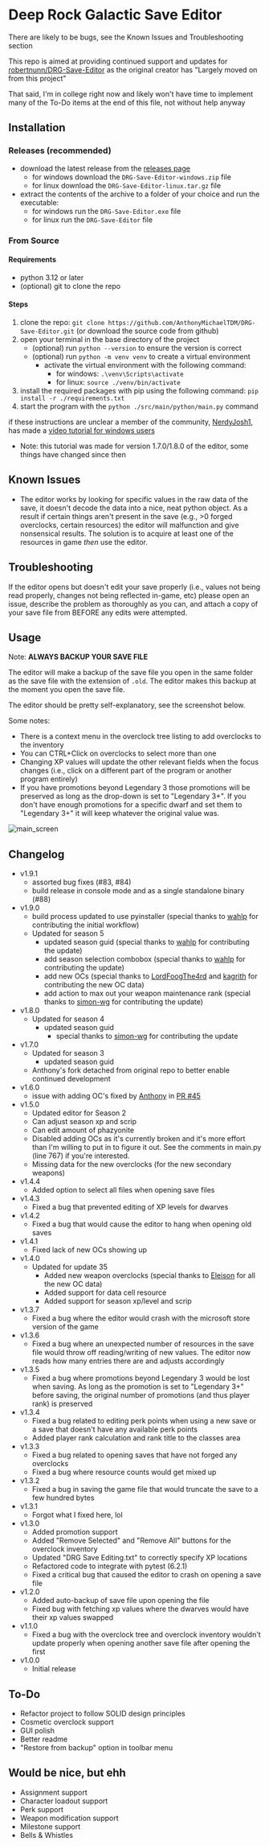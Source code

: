 # Deep Rock Galactic Save Editor

There are likely to be bugs, see the Known Issues and Troubleshooting section

This repo is aimed at providing continued support and updates for [robertnunn/DRG-Save-Editor](https://github.com/robertnunn/DRG-Save-Editor) as the original creator has "Largely moved on from this project"

That said, I'm in college right now and likely won't have time to implement many of the To-Do items at the end of this file, not without help anyway

## Installation

### Releases (recommended)

- download the latest release from the [releases page](https://github.com/AnthonyMichaelTDM/DRG-Save-Editor/releases)
  - for windows download the `DRG-Save-Editor-windows.zip` file
  - for linux download the `DRG-Save-Editor-linux.tar.gz` file
- extract the contents of the archive to a folder of your choice and run the executable:
  - for windows run the `DRG-Save-Editor.exe` file
  - for linux run the `DRG-Save-Editor` file

### From Source

#### Requirements

- python 3.12 or later
- (optional) git to clone the repo

#### Steps

1. clone the repo: `git clone https://github.com/AnthonyMichaelTDM/DRG-Save-Editor.git` (or download the source code from github)
2. open your terminal in the base directory of the project
   - (optional) run `python --version` to ensure the version is correct
   - (optional) run `python -m venv venv` to create a virtual environment
     - activate the virtual environment with the following command:
       - for windows: `.\venv\Scripts\activate`
       - for linux: `source ./venv/bin/activate`
3. install the required packages with pip using the following command: `pip install -r ./requirements.txt`
4. start the program with the `python ./src/main/python/main.py` command

if these instructions are unclear a member of the community, [NerdyJosh1](https://github.com/NerdyJosh1), has made a [video tutorial for windows users](https://www.youtube.com/watch?v=2h2-nZ2ptRo&ab_channel=NerdyJosh)

- Note: this tutorial was made for version 1.7.0/1.8.0 of the editor, some things have changed since then

## Known Issues

- The editor works by looking for specific values in the raw data of the save, it doesn't decode the data into a nice, neat python object. As a result if certain things aren't present in the save (e.g., >0 forged overclocks, certain resources) the editor will malfunction and give nonsensical results. The solution is to acquire at least one of the resources in game _then_ use the editor.

## Troubleshooting

If the editor opens but doesn't edit your save properly (i.e., values not being read properly, changes not being reflected in-game, etc) please open an issue, describe the problem as thoroughly as you can, and attach a copy of your save file from BEFORE any edits were attempted.

## Usage

Note: **ALWAYS BACKUP YOUR SAVE FILE**

The editor will make a backup of the save file you open in the same folder as the save file with the extension of `.old`. The editor makes this backup at the moment you open the save file.

The editor should be pretty self-explanatory, see the screenshot below.

Some notes:

- There is a context menu in the overclock tree listing to add overclocks to the inventory
- You can CTRL+Click on overclocks to select more than one
- Changing XP values will update the other relevant fields when the focus changes (i.e., click on a different part of the program or another program entirely)
- If you have promotions beyond Legendary 3 those promotions will be preserved as long as the drop-down is set to "Legendary 3+". If you don't have enough promotions for a specific dwarf and set them to "Legendary 3+" it will keep whatever the original value was.

![main_screen](sshot.png)

## Changelog

- v1.9.1
  - assorted bug fixes (#83, #84)
  - build release in console mode and as a single standalone binary (#88)
- v1.9.0
  - build process updated to use pyinstaller (special thanks to [wahlp](https://github.com/wahlp) for contributing the initial workflow)
  - Updated for season 5
    - updated season guid (special thanks to [wahlp](https://github.com/wahlp) for contributing the update)
    - add season selection combobox (special thanks to [wahlp](https://github.com/wahlp) for contributing the update)
    - add new OCs (special thanks to [LordFoogThe4rd](https://github.com/LordFoogThe4rd) and [kagrith](https://github.com/kagrith) for contributing the new OC data)
    - add action to max out your weapon maintenance rank (special thanks to [simon-wg](https://github.com/simon-wg) for contributing the update)
- v1.8.0
  - Updated for season 4
    - updated season guid
      - special thanks to [simon-wg](https://github.com/simon-wg) for contributing the update
- v1.7.0
  - Updated for season 3
    - updated season guid
  - Anthony's fork detached from original repo to better enable continued development
- v1.6.0
  - issue with adding OC's fixed by [Anthony](https://github.com/AnthonyMichaelTDM) in [PR #45](https://github.com/robertnunn/DRG-Save-Editor/pull/45)
- v1.5.0
  - Updated editor for Season 2
  - Can adjust season xp and scrip
  - Can edit amount of phazyonite
  - Disabled adding OCs as it's currently broken and it's more effort than I'm willing to put in to figure it out. See the comments in main.py (line 767) if you're interested.
  - Missing data for the new overclocks (for the new secondary weapons)
- v1.4.4
  - Added option to select all files when opening save files
- v1.4.3
  - Fixed a bug that prevented editing of XP levels for dwarves
- v1.4.2
  - Fixed a bug that would cause the editor to hang when opening old saves
- v1.4.1
  - Fixed lack of new OCs showing up
- v1.4.0
  - Updated for update 35
    - Added new weapon overclocks (special thanks to [Eleison](https://github.com/Eleison) for all the new OC data)
    - Added support for data cell resource
    - Added support for season xp/level and scrip
- v1.3.7
  - Fixed a bug where the editor would crash with the microsoft store version of the game
- v1.3.6
  - Fixed a bug where an unexpected number of resources in the save file would throw off reading/writing of new values. The editor now reads how many entries there are and adjusts accordingly
- v1.3.5
  - Fixed a bug where promotions beyond Legendary 3 would be lost when saving. As long as the promotion is set to "Legendary 3+" before saving, the original number of promotions (and thus player rank) is preserved
- v1.3.4
  - Fixed a bug related to editing perk points when using a new save or a save that doesn't have any available perk points
  - Added player rank calculation and rank title to the classes area
- v1.3.3
  - Fixed a bug related to opening saves that have not forged any overclocks
  - Fixed a bug where resource counts would get mixed up
- v1.3.2
  - Fixed a bug in saving the game file that would truncate the save to a few hundred bytes
- v1.3.1
  - Forgot what I fixed here, lol
- v1.3.0
  - Added promotion support
  - Added "Remove Selected" and "Remove All" buttons for the overclock inventory
  - Updated "DRG Save Editing.txt" to correctly specify XP locations
  - Refactored code to integrate with pytest (6.2.1)
  - Fixed a critical bug that caused the editor to crash on opening a save file
- v1.2.0
  - Added auto-backup of save file upon opening the file
  - Fixed bug with fetching xp values where the dwarves would have their xp values swapped
- v1.1.0
  - Fixed a bug with the overclock tree and overclock inventory wouldn't update properly when opening another save file after opening the first
- v1.0.0
  - Initial release

## To-Do

- Refactor project to follow SOLID design principles
- Cosmetic overclock support
- GUI polish
- Better readme
- "Restore from backup" option in toolbar menu

## Would be nice, but ehh

- Assignment support
- Character loadout support
- Perk support
- Weapon modification support
- Milestone support
- Bells & Whistles
